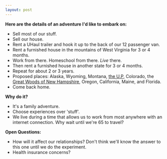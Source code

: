 ```yaml
---
layout: post
---
```


**Here are the details of an adventure I'd like to embark on:**

* Sell most of our stuff.
* Sell our house.
* Rent a UHaul trailer and hook it up to the back of our 12 passenger van.
* Rent a furnished house in the mountains of West Virginia for 3 or 4 months.
* Work from there.  Homeschool from there.  *Live* there.
* Then rent a furnished house in another state for 3 or 4 months.
* Repeat for about 2 or 3 years.
* Proposed places: Alaska, Wyoming, Montana, [the U.P](http://en.wikipedia.org/wiki/Upper_Peninsula_of_Michigan), Colorado, the [Great Woods of New
Hampshire](http://www.newhampshire.com/explore-nh/north-woods.aspx), Oregon, California, Maine, and Florida.
* Come back home.

**Why do it?**

* It's a family adventure.
* Choose experiences over 'stuff'.
* We live during a time that allows us to work from most anywhere with an internet connection.  Why wait until
  we're 65 to travel?


**Open Questions:**

* How will it affect our relationships?  Don't think we'll know the answer to this one until we do the
  experiment.
* Health insurance concerns?


